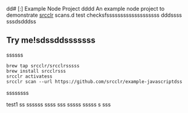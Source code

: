 dd# [:] Example Node Project
dddd
An example node project to demonstrate [srcclr](https://www.srsscclr.com) scans.d test checksfsssssssssssssssssss dddssss
sssdsdddss
## Try me!sdssddsssssss
ssssss
```sssssss
brew tap srcclr/srcclrsssss
brew install srcclrsss
srcclr activatess
srcclr scan --url https://github.com/srcclr/example-javascriptdss
```
ssssssss

test1
ss
ssssss
ssss
sss
sssss
sssss
s
sss
